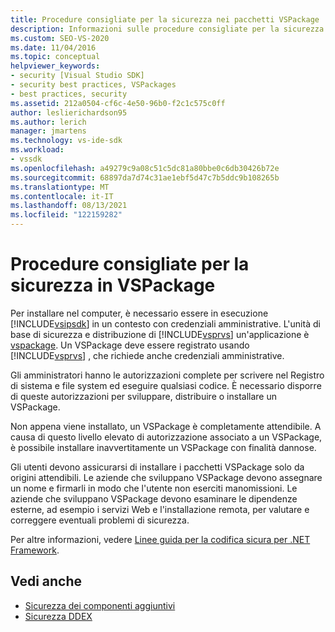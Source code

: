 ```yaml
---
title: Procedure consigliate per la sicurezza nei pacchetti VSPackage | Microsoft Docs
description: Informazioni sulle procedure consigliate per la sicurezza in un pacchetto VSPackage, l'unità di base di sicurezza e distribuzione per un'Visual Studio predefinita.
ms.custom: SEO-VS-2020
ms.date: 11/04/2016
ms.topic: conceptual
helpviewer_keywords:
- security [Visual Studio SDK]
- security best practices, VSPackages
- best practices, security
ms.assetid: 212a0504-cf6c-4e50-96b0-f2c1c575c0ff
author: leslierichardson95
ms.author: lerich
manager: jmartens
ms.technology: vs-ide-sdk
ms.workload:
- vssdk
ms.openlocfilehash: a49279c9a08c51c5dc81a80bbe0c6db30426b72e
ms.sourcegitcommit: 68897da7d74c31ae1ebf5d47c7b5ddc9b108265b
ms.translationtype: MT
ms.contentlocale: it-IT
ms.lasthandoff: 08/13/2021
ms.locfileid: "122159282"
---
```

# <a name="best-practices-for-security-in-vspackages"></a>Procedure consigliate per la sicurezza in VSPackage
Per installare nel computer, è necessario essere in esecuzione [!INCLUDE[vsipsdk](../../extensibility/includes/vsipsdk_md.md)] in un contesto con credenziali amministrative. L'unità di base di sicurezza e distribuzione di [!INCLUDE[vsprvs](../../code-quality/includes/vsprvs_md.md)] un'applicazione è [vspackage](../../extensibility/internals/vspackages.md). Un VSPackage deve essere registrato usando [!INCLUDE[vsprvs](../../code-quality/includes/vsprvs_md.md)] , che richiede anche credenziali amministrative.

 Gli amministratori hanno le autorizzazioni complete per scrivere nel Registro di sistema e file system ed eseguire qualsiasi codice. È necessario disporre di queste autorizzazioni per sviluppare, distribuire o installare un VSPackage.

 Non appena viene installato, un VSPackage è completamente attendibile. A causa di questo livello elevato di autorizzazione associato a un VSPackage, è possibile installare inavvertitamente un VSPackage con finalità dannose.

 Gli utenti devono assicurarsi di installare i pacchetti VSPackage solo da origini attendibili. Le aziende che sviluppano VSPackage devono assegnare un nome e firmarli in modo che l'utente non eserciti manomissioni. Le aziende che sviluppano VSPackage devono esaminare le dipendenze esterne, ad esempio i servizi Web e l'installazione remota, per valutare e correggere eventuali problemi di sicurezza.

 Per altre informazioni, vedere [Linee guida per la codifica sicura per .NET Framework](/previous-versions/visualstudio/visual-studio-2008/d55zzx87(v=vs.90)).

## <a name="see-also"></a>Vedi anche
- [Sicurezza dei componenti aggiuntivi](/previous-versions/1326zbk3(v=vs.140))
- [Sicurezza DDEX](/previous-versions/bb163703(v=vs.140))